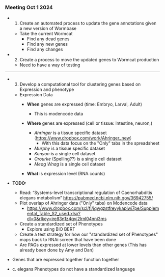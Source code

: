 
### Meeting Oct 1 2024

* 1. Create an automated process to update the gene annotations given a new version of Wormbase
    * Take the current Wormcat
        * Find any dead genes
        * Find any new genes
        * Find any changes

* 2. Create a process to move the updated genes to Wormcat production
    * Need to have a way of testing

----

* 3. Develop a computational tool for clustering genes based on Expression and phenotype
    * Expression Data
        * __When__ genes are expressed (time: Embryo, Larval, Adult)
            * This is modencode data
        * __Where__ genes are expressed (cell or tissue: Intestine, neuron,)
            * _Ahringer_ is a tissue specific dataset (https://www.dropbox.com/work/Ahringer_new)
                * With this data focus on the "Only" tabs in the spreadsheet
            * _Murphy_ is a tissue specific dataset
            * _Kenyon_ is a single cell dataset
            * _Orourke_ (Spelling??) is a single cell dataset
            * _Meag Wnag_ is a single cell dataset

        * __What__ is expression level (RNA counts)


* __TODO:__
    * Read: “Systems-level transcriptional regulation of Caenorhabditis elegans metabolism”  https://pubmed.ncbi.nlm.nih.gov/36942755/
    * Plot overlap of Ahringer data ("Only" tabs) on Modencode data
        * https://www.dropbox.com/scl/fi/jqwgzstfrevykapiwi7pe/Supplemental_Table_S2_used.xlsx?dl=0&rlkey=ire83n1z4qvj2lrnl04nni3ms
    * Create a standardized set of Phenotypes
        * Explore using BIO BERT
    * Create a test strategy for how our "standardized set of Phenotypes" maps back to RNAi screen that have been done
    * Are PAGs expressed at lower levels than other genes (This has already been done by Amy and Dan)


    
* Genes that are expressed together function together
* c. elegans Phenotypes do not have a standardized language



